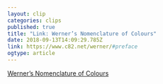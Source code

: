 ```yaml
---
layout: clip 
categories: clips 
published: true 
title: "Link: Werner’s Nomenclature of Colours" 
date: 2018-09-13T14:09:29.785Z 
link: https://www.c82.net/werner/#preface 
ogtype: article 
---
```

[ Werner’s Nomenclature of Colours ]( https://www.c82.net/werner/#preface ) 
